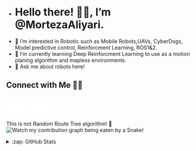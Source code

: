 - # Hello there! 👋🏻, I’m @MortezaAliyari.
- 👀 I’m interested in Robotic such as Mobile Robots,UAVs, CyberDogs, Model predictive control, Reinforcment Learning, ROS1&2. 
- 🌱 I’m currently learning  Deep Reinforcment Learning to use as a motion planing algorithm and mapless environments.
- 💬 Ask me about robots here!
## Connect with Me 🤝🏻
   [![website](./img/linkedin-dark.svg)](www.linkedin.com/in/morteza-aliyari-1609a1107)
&nbsp;&nbsp;
   [![website](./img/youtube-dark.svg)](https://www.youtube.com/channel/UCyRBig4xgAdaRdIz14Xymrg)
&nbsp;&nbsp;

This is not Random Route Tree algorithm! 🐍
![Watch my contribution graph being eaten by a Snake!](https://raw.githubusercontent.com/praveenscience/praveenscience/master/soc/snake.svg)
<details>
  <summary>:zap: GitHub Stats</summary>

  <img align="left" alt="MortezaAliyari's GitHub Stats" src="https://github-readme-stats.vercel.app/api?username=MortezaAliyari&show_icons=true&hide_border=false&title_color=ff652f&icon_color=FFE400&bg_color=09131B&text_color=ffffff&border_color=0c1a25" />

</details>

[youtube]:https://www.youtube.com/channel/UCyRBig4xgAdaRdIz14Xymrg
[instagram]: https://instagram.com
[linkedin]: www.linkedin.com/in/morteza-aliyari-1609a1107
